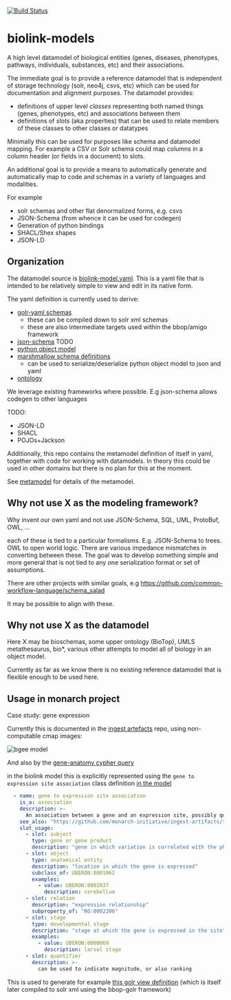 [![Build Status](https://travis-ci.org/biolink/biolink-model.svg?branch=master)](https://travis-ci.org/biolink/biolink-model)

# biolink-models

A high level datamodel of biological entities (genes, diseases,
phenotypes, pathways, individuals, substances, etc) and their
associations.

The immediate goal is to provide a reference datamodel that is
independent of storage technology (solr, neo4j, csvs, etc) which can
be used for documentation and alignment purposes. The datamodel
provides:

 - definitions of upper level *classes* representing both named things
(genes, phenotypes, etc) and associations between them
 - definitions of *slots* (aka properties) that can be used to relate
   members of these classes to other classes or datatypes

Minimally this can be used for purposes like schema and datamodel
mapping. For example a CSV or Solr schema could map columns in a
column header (or fields in a document) to slots. 

An additional goal is to provide a means to automatically generate and
automatically map to code and schemas in a variety of languages and
modalities.

For example

 - solr schemas and other flat denormalized forms, e.g. csvs
 - JSON-Schema (from whence it can be used for codegen)
 - Generation of python bindings
 - SHACL/Shex shapes
 - JSON-LD

## Organization

The datamodel source is [biolink-model.yaml](biolink-model.yaml). This
is a yaml file that is intended to be relatively simple to view and
edit in its native form.

The yaml definition is currently used to derive:

 - [golr-yaml schemas](golr-views)
    - these can be compiled down to solr xml schemas
    - these are also intermediate targets used within the bbop/amigo framework
 - [json-schema](json-schema) TODO
 - [python object model](biolinkmodel/datamodel.py)
 - [marshmallow schema definitions](biolinkmodel/schema.py)
    - can be used to serialize/deserialize python object model to json and yaml
 - [ontology](ontology)

We leverage existing frameworks where possible. E.g json-schema allows
codegen to other languages

TODO:

 - JSON-LD
 - SHACL
 - POJOs+Jackson

Additionally, this repo contains the metamodel definition of itself in
yaml, together with code for working with datamodels. In theory this
could be used in other domains but there is no plan for this at the
moment.

See [metamodel](metamodel) for details of the metamodel.

## Why not use X as the modeling framework?

Why invent our own yaml and not use JSON-Schema, SQL, UML, ProtoBuf,
OWL, ...

each of these is tied to a particular formalisms. E.g. JSON-Schema to
trees. OWL to open world logic. There are various impedance mismatches
in converting between these. The goal was to develop something simple
and more general that is not tied to any one serialization format or
set of assumptions.

There are other projects with similar goals, e.g
https://github.com/common-workflow-language/schema_salad

It may be possible to align with these.

## Why not use X as the datamodel

Here X may be bioschemas, some upper ontology (BioTop), UMLS
metathesaurus, bio*, various other attempts to model all of biology in
an object model.

Currently as far as we know there is no existing reference datamodel
that is flexible enough to be used here.

## Usage in monarch project

Case study: gene expression

Currently this is documented in the [ingest
artefacts](https://github.com/monarch-initiative/ingest-artifacts/tree/master/sources)
repo, using non-computable cmap images:

![bgee model](https://raw.githubusercontent.com/monarch-initiative/ingest-artifacts/master/sources/BGee/Bgee_20170112.jpg)

And also by the [gene-anatomy cypher query](https://github.com/monarch-initiative/monarch-cypher-queries/blob/master/src/main/cypher/golr-loader/gene-anatomy.yaml)

in the biolink model this is explicitly represented using the `gene to expression site association` class definition [in the model](biolink-model.yaml)

```yaml
  - name: gene to expression site association
    is_a: association
    description: >-
      An association between a gene and an expression site, possibly qualified by stage/timing info
    see_also: "https://github.com/monarch-initiative/ingest-artifacts/tree/master/sources/BGee"
    slot_usage:
      - slot: subject
        type: gene or gene product
        description: "gene in which variation is correlated with the phenotypic feature"
      - slot: object
        type: anatomical entity
        description: "location in which the gene is expressed"
        subclass_of: UBERON:0001062
        examples:
          - value: UBERON:0002037
            description: cerebellum
      - slot: relation
        description: "expression relationship"
        subproperty_of: "RO:0002206"
      - slot: stage
        type: developmental stage
        description: "stage at which the gene is expressed in the site"
        examples:
          - value: UBERON:0000069
            description: larval stage
      - slot: quantifier
        description: >-
          can be used to indicate magnitude, or also ranking
```

This is used to generate for example [this golr view definition](golr-views/gene_to_expression_site_association-config.yaml)
(which is itself later compiled to solr xml using the bbop-golr framework)

